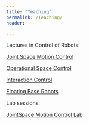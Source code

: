 ```yaml
---
title: "Teaching"
permalink: /Teaching/
header:

---
```


Lectures in Control of Robots:

[Joint Space Motion Control](https://www.dropbox.com/s/1tl5s22ms3ktbb9/jointSpaceControlV2.pdf)

[Operational Space Control](https://www.dropbox.com/s/6m9e7kt74fp5t7d/operationalSpaceControl.pdf)

[Interaction Control](https://www.dropbox.com/s/7b49lmr4jn3warn/interactionControl.pdf)

[Floating Base Robots](https://www.dropbox.com/s/1tl5s22ms3ktbb9/jointSpaceControlV2.pdf)



Lab sessions:

[JointSpace Motion Control Lab](https://www.dropbox.com/s/ty5x0rxb22neq6n/lab_jointSpaceMotionControl.zip)





